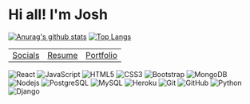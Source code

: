 # Hi all! I'm Josh
[![Anurag's github stats](https://github-readme-stats.vercel.app/api?username=joshdaos&count_private=true&show_icons=true&theme=cobalt)](https://github.com/anuraghazra/github-readme-stats)
[![Top Langs](https://github-readme-stats.vercel.app/api/top-langs/?username=joshdaos&layout=compact&theme=cobalt)](https://github.com/anuraghazra/github-readme-stats)
<br />

<!-- ## Languages & Methodologies:
- JavaScript | Python | Node.js | React.js | Next.js | Express | Django | MERN | PostgreSQL | MongoDB | Mongoose | HTML | CSS | jQuery | Git(Version Control) | Github | Agile/Scrum | Heroku(Deployment) | Notion(Project-Management) | Postman

## Contact Me!
- If you’d like to learn more or would like to chat, feel free to contact me at any of my [Links](https://joshdaos.github.io/jd-linkhub/)

## Resume:
- Click [Here](https://docs.google.com/document/d/15P2WuFGv7EkW9K1cVNyjLTOq13xXvo7KWgysGgioQuY/edit?usp=sharing) to view my resume!
  
## Portfolio:
- Check out my [Portfolio!](https://jd-portfolio.vercel.app/) -->

<table>
  <tbody>
    <tr>
      <td><a href="https://joshdaos.github.io/jd-linkhub/">Socials<a/></td>
      <td><a href="https://docs.google.com/document/d/15P2WuFGv7EkW9K1cVNyjLTOq13xXvo7KWgysGgioQuY/edit?usp=sharing">Resume</a></td>
      <td><a href="https://jd-portfolio.vercel.app/">Portfolio</a></td>
      <tr>
   </tbody>
</table>

![React](https://img.shields.io/badge/-ReactJS-black?style=flat-square&logo=react)
![JavaScript](https://img.shields.io/badge/-JavaScript-black?style=flat-square&logo=javascript)
![HTML5](https://img.shields.io/badge/-HTML5-black?style=flat-square&logo=html5)
![CSS3](https://img.shields.io/badge/-CSS3-black?style=flat-square&logo=css3&logoColor=1572B6)
![Bootstrap](https://img.shields.io/badge/-Bootstrap-black?style=flat-square&logo=bootstrap&logoColor=563D7C)
![MongoDB](https://img.shields.io/badge/-MongoDB-black?style=flat-square&logo=mongodb&logoColor=47A248)
![Nodejs](https://img.shields.io/badge/-Nodejs-black?style=flat-square&logo=Node.js)
![PostgreSQL](https://img.shields.io/badge/-PostgreSQL-black?style=flat-square&logo=postgresql)
![MySQL](https://img.shields.io/badge/-MySQL-black?style=flat-square&logo=mysql)
![Heroku](https://img.shields.io/badge/-Heroku-black?style=flat-square&logo=heroku)
![Git](https://img.shields.io/badge/-Git-black?style=flat-square&logo=git)
![GitHub](https://img.shields.io/badge/-GitHub-181717?style=flat-square&logo=github)
![Python](https://img.shields.io/badge/-Python-black?style=flat-square&logo=Python)
![Django](https://img.shields.io/badge/-Django-black?style=flat-square&logo=Django)

